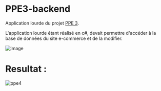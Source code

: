 # PPE3-backend

Application lourde du projet <a href="https://github.com/AcensJJ/PPE3">PPE 3</a>.

L'application lourde étant réalisé en c#, devait permettre d'accéder à la base de données du site e-commerce et de la modifier.

![image](https://user-images.githubusercontent.com/45235527/96743855-b5d3b380-13c4-11eb-8705-c76b10b4dbb8.png)

# Resultat : 

![ppe4](https://user-images.githubusercontent.com/45235527/96743730-963c8b00-13c4-11eb-8141-23ddc985e165.PNG)
